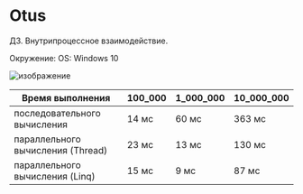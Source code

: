 # Otus
ДЗ. Внутрипроцессное взаимодействие.

Окружение: 
OS: Windows 10

![изображение](https://github.com/dev-evgenii/ParallelAndThread/assets/158760728/a84602c3-6bd2-4d40-a5ff-fbc842780fb3)

|  Время выполнения | 100_000 |1_000_000 |10_000_000 |
| ------------- | ------------- |------------- |------------- |
| последовательного вычисления  | 14 мс  | 60 мс  | 363 мс  |
| параллельного вычисления (Thread) | 23 мс  | 13 мс | 130 мс |
| параллельного вычисления (Linq) | 15 мс  | 9 мс  | 87 мс  |
